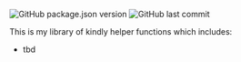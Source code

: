 ![GitHub package.json version](https://img.shields.io/github/package-json/v/kevin-lambda/kindly)
![GitHub last commit](https://img.shields.io/github/last-commit/kevin-lambda/kindly)

This is my library of kindly helper functions which includes:

- tbd
